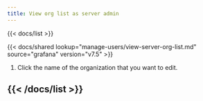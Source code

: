 ```yaml
---
title: View org list as server admin
---
```


{{< docs/list >}}

{{< docs/shared lookup="manage-users/view-server-org-list.md" source="grafana" version="v7.5" >}}

1. Click the name of the organization that you want to edit.

{{< /docs/list >}}
---
